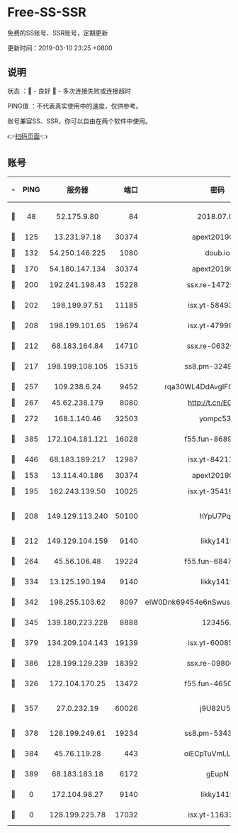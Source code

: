 # Free-SS-SSR

免费的SS账号、SSR账号，定期更新

更新时间：2019-03-10 23:25 +0800

## 说明

状态     ：🙂 - 良好 🙁 - 多次连接失败或连接超时

PING值   ：不代表真实使用中的速度，仅供参考。

账号兼容SS、SSR，你可以自由在两个软件中使用。

👉[扫码页面](https://liesauer.github.io/Free-SS-SSR/)👈

## 账号

|-|PING|服务器|端口|密码|加密方式|区域|
|:----:|:----:|:-----:|-----:|:----:|:----:|:----:|
|🙂|48|52.175.9.80|84|2018.07.07|chacha20-ietf-poly1305|HK|
|🙂|125|13.231.97.18|30374|apext2019006|chacha20|JP|
|🙂|132|54.250.146.225|1080|doub.io|aes-256-cfb|JP|
|🙂|170|54.180.147.134|30374|apext2019006|chacha20|KR|
|🙂|200|192.241.198.43|15228|ssx.re-14729949|aes-256-cfb|US|
|🙂|202|198.199.97.51|11185|isx.yt-58493850|aes-256-cfb|US|
|🙂|208|198.199.101.65|19674|isx.yt-47990500|aes-256-cfb|US|
|🙂|212|68.183.164.84|14710|ssx.re-06320738|aes-256-cfb|US|
|🙂|217|198.199.108.105|15315|ss8.pm-32497481|aes-256-cfb|US|
|🙂|257|109.238.6.24|9452|rqa30WL4DdAvgIFG6Fs3znzTa|aes-256-cfb|FR|
|🙂|267|45.62.238.179|8080|http://t.cn/EGJIyrl|rc4-md5|CA|
|🙂|272|168.1.140.46|32503|yompc535|aes-256-cfb|AU|
|🙂|385|172.104.181.121|16028|f55.fun-86890630|aes-256-cfb|SG|
|🙂|446|68.183.189.217|12987|isx.yt-84211383|aes-256-cfb|SG|
|🙂|153|13.114.40.186|30374|apext2019006|chacha20|JP|
|🙂|195|162.243.139.50|10025|isx.yt-35419673|aes-256-cfb|US|
|🙂|208|149.129.113.240|50100|hYpU7PqP|chacha20-ietf-poly1305|CN|
|🙂|212|149.129.104.159|9140|likky1415|aes-256-cfb|HK|
|🙂|264|45.56.106.48|19224|f55.fun-68474983|aes-256-cfb|US|
|🙂|334|13.125.190.194|9140|likky1415|aes-256-cfb|KR|
|🙂|342|198.255.103.62|8097|eIW0Dnk69454e6nSwuspv9DmS201tQ0D|aes-256-cfb|US|
|🙂|345|139.180.223.228|8888|123456..|aes-256-cfb|JP|
|🙂|379|134.209.104.143|19139|isx.yt-60085477|aes-256-cfb|SG|
|🙂|386|128.199.129.239|18392|ssx.re-09806935|aes-256-cfb|SG|
|🙁|326|172.104.170.25|13472|f55.fun-46502353|aes-256-cfb|SG|
|🙁|357|27.0.232.19|60026|j9U82U53|xchacha20-ietf-poly1305|HK|
|🙁|378|128.199.249.61|19234|ss8.pm-53433179|aes-256-cfb|SG|
|🙁|384|45.76.119.28|443|oiECpTuVmLLxk4Ts|aes-256-cfb|AU|
|🙁|389|68.183.183.18|6172|gEupN|aes-256-cfb|SG|
|🙁|0|172.104.98.27|9140|likky1415|aes-256-cfb|JP|
|🙁|0|128.199.225.78|17032|isx.yt-11637665|aes-256-cfb|SG|
